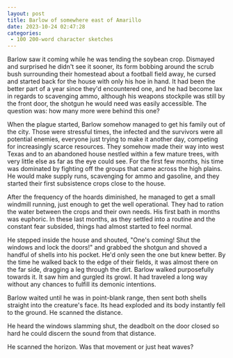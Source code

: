 ```yaml
---
layout: post
title: Barlow of somewhere east of Amarillo
date: 2023-10-24 02:47:28
categories:
 - 100 200-word character sketches
---
```


Barlow saw it coming while he was tending the soybean crop. Dismayed and surprised he didn't see it sooner, its form bobbing around the scrub bush surrounding their homestead about a football field away, he cursed and started back for the house with only his hoe in hand. It had been the better part of a year since they'd encountered one, and he had become lax in regards to scavenging ammo, although his weapons stockpile was still by the front door, the shotgun he would need was easily accessible. The question was: how many more were behind this one?

When the plague started, Barlow somehow managed to get his family out of the city. Those were stressful times, the infected and the survivors were all potential enemies, everyone just trying to make it another day, competing for increasingly scarce resources. They somehow made their way into west Texas and to an abandoned house nestled within a few mature trees, with very little else as far as the eye could see. For the first few months, his time was dominated by fighting off the groups that came across the high plains. He would make supply runs, scavenging for ammo and gasoline, and they started their first subsistence crops close to the house.

After the frequency of the hoards diminished, he managed to get a small windmill running, just enough to get the well operational. They had to ration the water between the crops and their own needs. His first bath in months was euphoric. In these last months, as they settled into a routine and the constant fear subsided, things had almost started to feel normal.

He stepped inside the house and shouted, "One's coming! Shut the windows and lock the doors!" and grabbed the shotgun and shoved a handful of shells into his pocket. He'd only seen the one but knew better. By the time he walked back to the edge of their fields, it was almost there on the far side, dragging a leg through the dirt. Barlow walked purposefully towards it. It saw him and gurgled its growl. It had traveled a long way without any chances to fulfill its demonic intentions.

Barlow waited until he was in point-blank range, then sent both shells straight into the creature's face. Its head exploded and its body instantly fell to the ground. He scanned the distance.&nbsp;

He heard the windows slamming shut, the deadbolt on the door closed so hard he could discern the sound from that distance.

He scanned the horizon. Was that movement or just heat waves?
